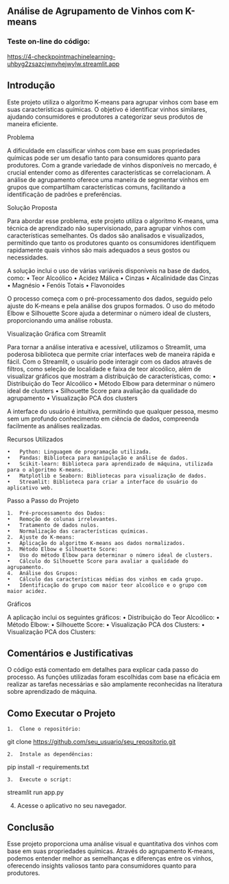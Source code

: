 ## Análise de Agrupamento de Vinhos com K-means
### Teste on-line do código:
https://4-checkpointmachinelearning-uhbyg2zsazcjwnvhejwylw.streamlit.app

## Introdução

Este projeto utiliza o algoritmo K-means para agrupar vinhos com base em suas características químicas. O objetivo é identificar vinhos similares, ajudando consumidores e produtores a categorizar seus produtos de maneira eficiente.

Problema

A dificuldade em classificar vinhos com base em suas propriedades químicas pode ser um desafio tanto para consumidores quanto para produtores. Com a grande variedade de vinhos disponíveis no mercado, é crucial entender como as diferentes características se correlacionam. A análise de agrupamento oferece uma maneira de segmentar vinhos em grupos que compartilham características comuns, facilitando a identificação de padrões e preferências.

Solução Proposta

Para abordar esse problema, este projeto utiliza o algoritmo K-means, uma técnica de aprendizado não supervisionado, para agrupar vinhos com características semelhantes. Os dados são analisados e visualizados, permitindo que tanto os produtores quanto os consumidores identifiquem rapidamente quais vinhos são mais adequados a seus gostos ou necessidades.

A solução inclui o uso de várias variáveis disponíveis na base de dados, como:
	•	Teor Alcoólico
	•	Acidez Málica
	•	Cinzas
	•	Alcalinidade das Cinzas
	•	Magnésio
	•	Fenóis Totais
	•	Flavonoides

O processo começa com o pré-processamento dos dados, seguido pelo ajuste do K-means e pela análise dos grupos formados. O uso do método Elbow e Silhouette Score ajuda a determinar o número ideal de clusters, proporcionando uma análise robusta.

Visualização Gráfica com Streamlit

Para tornar a análise interativa e acessível, utilizamos o Streamlit, uma poderosa biblioteca que permite criar interfaces web de maneira rápida e fácil. Com o Streamlit, o usuário pode interagir com os dados através de filtros, como seleção de localidade e faixa de teor alcoólico, além de visualizar gráficos que mostram a distribuição de características, como:
	•	Distribuição do Teor Alcoólico
	•	Método Elbow para determinar o número ideal de clusters
	•	Silhouette Score para avaliação da qualidade do agrupamento
	•	Visualização PCA dos clusters

A interface do usuário é intuitiva, permitindo que qualquer pessoa, mesmo sem um profundo conhecimento em ciência de dados, compreenda facilmente as análises realizadas.

Recursos Utilizados

	•	Python: Linguagem de programação utilizada.
	•	Pandas: Biblioteca para manipulação e análise de dados.
	•	Scikit-learn: Biblioteca para aprendizado de máquina, utilizada para o algoritmo K-means.
	•	Matplotlib e Seaborn: Bibliotecas para visualização de dados.
	•	Streamlit: Biblioteca para criar a interface do usuário do aplicativo web.

Passo a Passo do Projeto

	1.	Pré-processamento dos Dados:
	•	Remoção de colunas irrelevantes.
	•	Tratamento de dados nulos.
	•	Normalização das características químicas.
	2.	Ajuste do K-means:
	•	Aplicação do algoritmo K-means aos dados normalizados.
	3.	Método Elbow e Silhouette Score:
	•	Uso do método Elbow para determinar o número ideal de clusters.
	•	Cálculo do Silhouette Score para avaliar a qualidade do agrupamento.
	4.	Análise dos Grupos:
	•	Cálculo das características médias dos vinhos em cada grupo.
	•	Identificação do grupo com maior teor alcoólico e o grupo com maior acidez.

Gráficos

A aplicação inclui os seguintes gráficos:
	•	Distribuição do Teor Alcoólico:
 	•	Método Elbow:
 	•	Silhouette Score:
  	•	Visualização PCA dos Clusters:
   	•	Visualização PCA dos Clusters:

## Comentários e Justificativas

O código está comentado em detalhes para explicar cada passo do processo. 
As funções utilizadas foram escolhidas com base na eficácia em realizar as tarefas necessárias e são amplamente reconhecidas na literatura sobre aprendizado de máquina.



## Como Executar o Projeto

	1.	Clone o repositório:
git clone https://github.com/seu_usuario/seu_repositorio.git

	2.	Instale as dependências:
pip install -r requirements.txt

	3.	Execute o script:
streamlit run app.py

4.	Acesse o aplicativo no seu navegador.

## Conclusão

Esse projeto proporciona uma análise visual e quantitativa dos vinhos com base em suas propriedades químicas. Através do agrupamento K-means, podemos entender melhor as semelhanças e diferenças entre os vinhos, oferecendo insights valiosos tanto para consumidores quanto para produtores.






